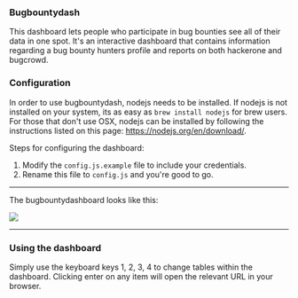 ### Bugbountydash

This dashboard lets people who participate in bug bounties see all of their data in one spot. It's an interactive dashboard that contains information regarding a bug bounty hunters profile and reports on both hackerone and bugcrowd.

### Configuration

In order to use bugbountydash, nodejs needs to be installed. If nodejs is not installed on your system, its as easy as `brew install nodejs` for brew users. For those that don't use OSX, nodejs can be installed by following the instructions listed on this page: https://nodejs.org/en/download/.

Steps for configuring the dashboard:

1. Modify the `config.js.example` file to include your credentials.
2. Rename this file to `config.js` and you're good to go.

------

The bugbountydashboard looks like this:

![](http://blog.shubh.am/content/images/2016/03/1__node_dash_js__node_.png)

------

### Using the dashboard

Simply use the keyboard keys 1, 2, 3, 4 to change tables within the dashboard. Clicking enter on any item will open the relevant URL in your browser.
